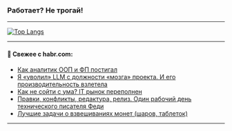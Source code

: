 ### Работает? Не трогай!

---
<!--
#### 🛠️ Technical stack:

![Java](https://img.shields.io/badge/Java-informational?logo=Oracle&style=flat&logoColor=white&color=FF4500)
![Kotlin](https://img.shields.io/badge/Kotlin-informational?logo=Kotlin&style=flat&logoColor=white&color=774D97)
![TS](https://img.shields.io/badge/TypeScript-informational?logo=typeScript&style=flat&logoColor=black&color=017acc)
![Python](https://img.shields.io/badge/Python-informational?logo=Python&style=flat&logoColor=black&color=ffdd54) <br>
![Spring](https://img.shields.io/badge/Spring-informational?logo=Spring&style=flat&logoColor=white&color=6DB33F) 
![SpringBoot](https://img.shields.io/badge/SpringBoot-informational?logo=SpringBoot&style=flat&logoColor=white&color=6DB33F)
![Nest](https://img.shields.io/badge/NestJS-informational?logo=NestJS&style=flat&logoColor=white&color=E0234E) 
![NodeJS](https://img.shields.io/badge/NodeJS-informational?logo=node.js&style=flat&logoColor=white&color=70A760)<br>
![PostgreSQL](https://img.shields.io/badge/PostgreSQL-informational?logo=PostgreSQL&style=flat&logoColor=white&color=DAA520)
![MongoDB](https://img.shields.io/badge/MongoDB-informational?logo=MongoDB&style=flat&logoColor=white&color=870000)
![Apache](https://img.shields.io/badge/Apache-informational?logo=apache&style=flat&logoColor=white&color=f74e28)

___ 
-->

<!--- #### 🛠️ : --->

[![Top Langs](https://github-readme-stats-82jvfl3w3-advtsettinggmailcoms-projects.vercel.app/api/top-langs/?username=zloylis&langs_count=10&hide_title=true&title_color=e6edf3&size_weight=0.5&count_weight=0.5&layout=compact&hide_progress=true&hide_border=true&theme=dracula&hide=css,makefile,cmake)](https://github.com/zloylis)

<!---


####  :octocat:&nbsp;&nbsp; Статистика:

![GitHub stats](https://github-readme-stats-u2qms2cxw-advtsettinggmailcoms-projects.vercel.app/api?username=zloylis&show_icons=true&hide_border=true&theme=dracula&title_color=e6edf3&include_all_commits=true&count_private=true&hide_rank=false&hide_title=true&rank_icon=github)
-->
---

#### 💬 Свежее с habr.com:

<!-- BLOG-POST-LIST:START -->
- [Как аналитик ООП и ФП постигал](https://habr.com/ru/articles/954768/?utm_source=habrahabr&utm_medium=rss&utm_campaign=954768)
- [Я «уволил» LLM с должности «мозга» проекта. И его производительность взлетела](https://habr.com/ru/articles/954742/?utm_source=habrahabr&utm_medium=rss&utm_campaign=954742)
- [Как не сойти с ума? IT рынок переполнен](https://habr.com/ru/articles/954740/?utm_source=habrahabr&utm_medium=rss&utm_campaign=954740)
- [Правки, конфликты, редактура, релиз. Один рабочий день технического писателя Феди](https://habr.com/ru/companies/bercut/articles/952952/?utm_source=habrahabr&utm_medium=rss&utm_campaign=952952)
- [Лучшие задачи о взвешиваниях монет &lpar;шаров, таблеток&rpar;](https://habr.com/ru/articles/954718/?utm_source=habrahabr&utm_medium=rss&utm_campaign=954718)
<!-- BLOG-POST-LIST:END -->

---

